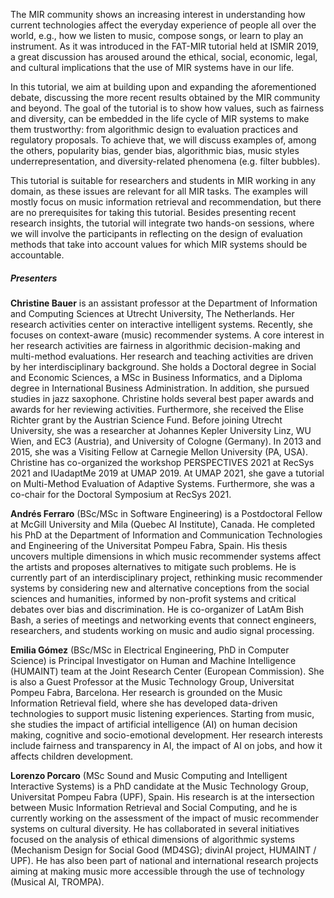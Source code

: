 The MIR community shows an increasing interest in understanding how current technologies affect the everyday experience of people all over the world, e.g., how we listen to music, compose songs, or learn to play an instrument. As it was introduced in the FAT-MIR tutorial held at ISMIR 2019, a great discussion has aroused around the ethical, social, economic, legal, and cultural implications that the use of MIR systems have in our life.

In this tutorial, we aim at building upon and expanding the aforementioned debate, discussing the more recent results obtained by the MIR community and beyond. The goal of the tutorial is to show how values, such as fairness and diversity, can be embedded in the life cycle of MIR systems to make them trustworthy: from algorithmic design to evaluation practices and regulatory proposals. To achieve that, we will discuss examples of, among the others, popularity bias, gender bias, algorithmic bias, music styles underrepresentation, and diversity-related phenomena (e.g. filter bubbles).

This tutorial is suitable for researchers and students in MIR working in any domain, as these issues are relevant for all MIR tasks. The examples will mostly focus on music information retrieval and recommendation, but there are no prerequisites for taking this tutorial. Besides presenting recent research insights, the tutorial will integrate two hands-on sessions, where we will involve the participants in reflecting on the design of evaluation methods that take into account values for which MIR systems should be accountable.

##### Presenters

**Christine Bauer** is an assistant professor at the Department of Information and Computing Sciences at Utrecht University, The Netherlands. Her research activities center on interactive intelligent systems. Recently, she focuses on context-aware (music) recommender systems. A core interest in her research activities are fairness in algorithmic decision-making and multi-method evaluations. Her research and teaching activities are driven by her interdisciplinary background. She holds a Doctoral degree in Social and Economic Sciences, a MSc in Business Informatics, and a Diploma degree in International Business Administration. In addition, she pursued studies in jazz saxophone. Christine holds several best paper awards and awards for her reviewing activities. Furthermore, she received the Elise Richter grant by the Austrian Science Fund. Before joining Utrecht University, she was a researcher at Johannes Kepler University Linz, WU Wien, and EC3 (Austria), and University of Cologne (Germany). In 2013 and 2015, she was a Visiting Fellow at Carnegie Mellon University (PA, USA). Christine has co-organized the workshop PERSPECTIVES 2021 at RecSys 2021 and IUadaptMe 2019 at UMAP 2019. At UMAP 2021, she gave a tutorial on Multi-Method Evaluation of Adaptive Systems. Furthermore, she was a co-chair for the Doctoral Symposium at RecSys 2021.

**Andrés Ferraro** (BSc/MSc in Software Engineering) is a Postdoctoral Fellow at McGill University and Mila (Quebec AI Institute), Canada. He completed his PhD at the Department of Information and Communication Technologies and Engineering of the Universitat Pompeu Fabra, Spain. His thesis uncovers multiple dimensions in which music recommender systems affect the artists and proposes alternatives to mitigate such problems. He is currently part of an interdisciplinary project, rethinking music recommender systems by considering new and alternative conceptions from the social sciences and humanities, informed by non-profit systems and critical debates over bias and discrimination. He is co-organizer of LatAm Bish Bash, a series of meetings and networking events that connect engineers, researchers, and students working on music and audio signal processing.

**Emilia Gómez** (BSc/MSc in Electrical Engineering, PhD in Computer Science) is Principal Investigator on Human and Machine Intelligence (HUMAINT) team at the Joint Research Center (European Commission). She is also a Guest Professor at the Music Technology Group, Universitat Pompeu Fabra, Barcelona. Her research is grounded on the Music Information Retrieval field, where she has developed data-driven technologies to support music listening experiences. Starting from music, she studies the impact of artificial intelligence (AI) on human decision making, cognitive and socio-emotional development. Her research interests include fairness and transparency in AI, the impact of AI on jobs, and how it affects children development.

**Lorenzo Porcaro** (MSc Sound and Music Computing and Intelligent Interactive Systems) is a PhD candidate at the Music Technology Group, Universitat Pompeu Fabra (UPF), Spain. His research is at the intersection between Music Information Retrieval and Social Computing, and he is currently working on the assessment of the impact of music recommender systems on cultural diversity. He has collaborated in several initiatives focused on the analysis of ethical dimensions of algorithmic systems (Mechanism Design for Social Good (MD4SG); divinAI project, HUMAINT / UPF). He has also been part of national and international research projects aiming at making music more accessible through the use of technology (Musical AI, TROMPA).